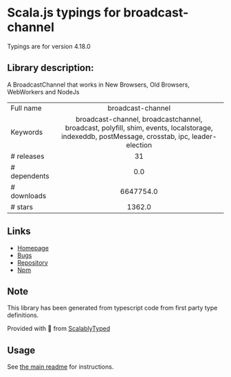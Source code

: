 
# Scala.js typings for broadcast-channel

Typings are for version 4.18.0

## Library description:
A BroadcastChannel that works in New Browsers, Old Browsers, WebWorkers and NodeJs

|                    |                 |
| ------------------ | :-------------: |
| Full name          | broadcast-channel |
| Keywords           | broadcast-channel, broadcastchannel, broadcast, polyfill, shim, events, localstorage, indexeddb, postMessage, crosstab, ipc, leader-election |
| # releases         | 31 |
| # dependents       | 0.0 |
| # downloads        | 6647754.0 |
| # stars            | 1362.0 |

## Links
- [Homepage](https://github.com/pubkey/broadcast-channel#readme)
- [Bugs](https://github.com/pubkey/broadcast-channel/issues)
- [Repository](https://github.com/pubkey/broadcast-channel)
- [Npm](https://www.npmjs.com/package/broadcast-channel)
    


## Note
This library has been generated from typescript code from first party type definitions.

Provided with :purple_heart: from [ScalablyTyped](https://github.com/oyvindberg/ScalablyTyped)

## Usage
See [the main readme](../../readme.md) for instructions.


